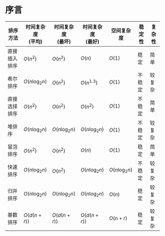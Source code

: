 ---
---

# 序言

| 排序方法     | 时间复杂度<br>(平均) | 时间复杂度<br>(最坏) | 时间复杂度<br>(最好) | 空间复杂度         | 稳定性 | 复杂性 |
|-|-|-|-|-|-|-|
| 直接插入排序 | $O(n^{2})$          | $O(n^{2})$           |  $O(n)$            | $O(1)$            |  稳定   | 简单 |
| 希尔排序    | $O(n\log_{2}{n})$    | $O(n^{2})$          | $O(n^{1.3})$        | $O(1)$            | 不稳定  | 较复杂 |
| 直接选择排序| $O(n^{2})$            | $O(n^{2})$          | $O(n^{2})$         | $O(1)$            |  不稳定 |  简单 |
| 堆排序      | $O(n\log_{2}{n})$    | $O(n\log_{2}{n})$   | $O(n\log_{2}{n})$  | $O(1)$             | 不稳定  | 较复杂 |
| 冒泡排序    | $O(n^{2})$           | $O(n^{2})$          | $O(n)$             | $O(1)$             | 稳定    | 简单 |
| 快速排序    | $O(n\log_{2}{n})$    | $O(n^{2})$          | $O(n\log_{2}{n})$  | $O(n\log_{2}{n})$  | 不稳定  | 较复杂 |
| 归并排序    | $O(n\log_{2}{n})$    | $O(n\log_{2}{n})$   | $O(n\log_{2}{n})$  | $O(n)$             | 稳定    | 较复杂 |
| 基数排序    | $O(d(n+r))$          | $O(d(n+r))$         | $O(d(n+r))$        | $O(n+r)$           | 稳定    | 较复杂 |
